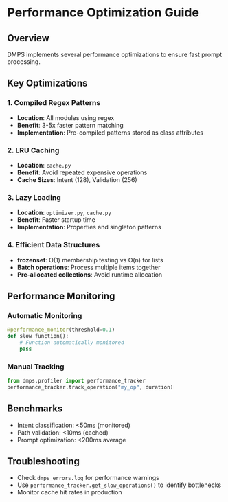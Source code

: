 # Performance Optimization Guide

## Overview
DMPS implements several performance optimizations to ensure fast prompt processing.

## Key Optimizations

### 1. Compiled Regex Patterns
- **Location**: All modules using regex
- **Benefit**: 3-5x faster pattern matching
- **Implementation**: Pre-compiled patterns stored as class attributes

### 2. LRU Caching
- **Location**: `cache.py`
- **Benefit**: Avoid repeated expensive operations
- **Cache Sizes**: Intent (128), Validation (256)

### 3. Lazy Loading
- **Location**: `optimizer.py`, `cache.py`
- **Benefit**: Faster startup time
- **Implementation**: Properties and singleton patterns

### 4. Efficient Data Structures
- **frozenset**: O(1) membership testing vs O(n) for lists
- **Batch operations**: Process multiple items together
- **Pre-allocated collections**: Avoid runtime allocation

## Performance Monitoring

### Automatic Monitoring
```python
@performance_monitor(threshold=0.1)
def slow_function():
    # Function automatically monitored
    pass
```

### Manual Tracking
```python
from dmps.profiler import performance_tracker
performance_tracker.track_operation("my_op", duration)
```

## Benchmarks
- Intent classification: <50ms (monitored)
- Path validation: <10ms (cached)
- Prompt optimization: <200ms average

## Troubleshooting
- Check `dmps_errors.log` for performance warnings
- Use `performance_tracker.get_slow_operations()` to identify bottlenecks
- Monitor cache hit rates in production